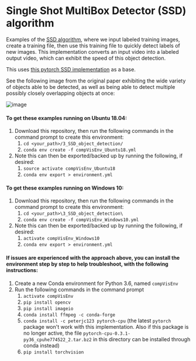 # Single Shot MultiBox Detector (SSD) algorithm

Examples of the [SSD algorithm](https://arxiv.org/pdf/1512.02325.pdf), where we input labeled training images, create a training file, then use this training file to quickly detect labels of new images.  This implementation converts an input video into a labeled output video, which can exhibit the speed of this object detection.

This uses [this pytorch SSD implementation](https://github.com/amdegroot/ssd.pytorch) as a base.

See the following image from the original paper exhibiting the wide variety of objects able to be detected, as well as being able to detect multiple possibly closely overlapping objects at once:

![image](https://github.com/vicb1/deep-learning-for-computer-vision/blob/master/2_SSD_object_detection/ssd_examples.png?raw=true)

#### To get these examples running on Ubuntu 18.04:
1. Download this repository, then run the following commands in the command prompt to create this environment:
   1. `cd <your_path>/3_SSD_object_detection/`
   1. `conda env create -f compVisEnv_Ubuntu18.yml`
1. Note this can then be exported/backed up by running the following, if desired:
   1. `source activate compVisEnv_Ubuntu18`
   1. `conda env export > environment.yml`

#### To get these examples running on Windows 10:
1. Download this repository, then run the following commands in the command prompt to create this environment:
   1. `cd <your_path>\3_SSD_object_detection\`
   1. `conda env create -f compVisEnv_Windows10.yml`
1. Note this can then be exported/backed up by running the following, if desired:
   1. `activate compVisEnv_Windows10`
   1. `conda env export > environment.yml`

#### If issues are experienced with the approach above, you can install the environment step by step to help troubleshoot, with the following instructions:
1. Create a new Conda environment for Python 3.6, named `compVisEnv`
1. Run the following commands in the command prompt
   1. `activate compVisEnv`
   1. `pip install opencv`
   1. `pip install imageio`
   1. `conda install ffmpeg -c conda-forge`
   1. `conda install -c peterjc123 pytorch-cpu` (the latest `pytorch` package won't work with this implementation. Also if this package is no longer active, the file `pytorch-cpu-0.3.1-py36_cpuhe774522_2.tar.bz2` in this directory can be installed through conda instead)
   1. `pip install torchvision`

